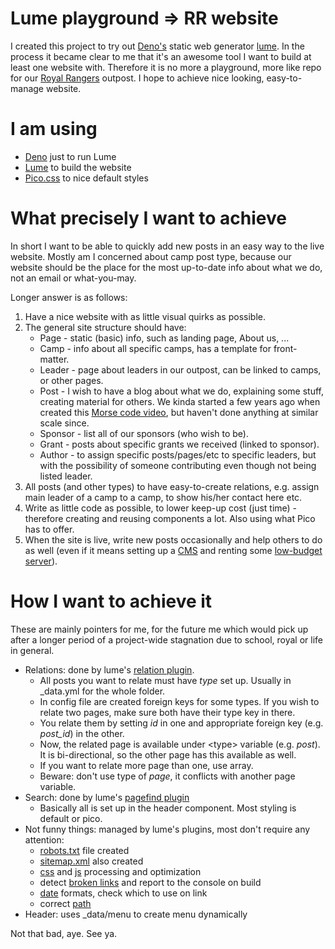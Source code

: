# Lume playground => RR website
I created this project to try out [Deno's](https://deno.com/) static web generator [lume](https://lume.land/).
In the process it became clear to me that it's an awesome tool I want to build at least one website with. 
Therefore it is no more a playground, more like repo for our [Royal Rangers](https://www.royalrangers.cz/) outpost. I hope to achieve nice looking, easy-to-manage website.

# I am using
- [Deno](https://deno.com/) just to run Lume
- [Lume](https://lume.land/) to build the website
- [Pico.css](https://picocss.com/) to nice default styles

# What precisely I want to achieve
In short I want to be able to quickly add new posts in an easy way to the live website. Mostly am I concerned about camp post type, because our website should be the place for the most up-to-date info about what we do, not an email or what-you-may.

Longer answer is as follows:
1. Have a nice website with as little visual quirks as possible.
2. The general site structure should have:
   - Page - static (basic) info, such as landing page, About us, ...
   - Camp - info about all specific camps, has a template for front-matter.
   - Leader - page about leaders in our outpost, can be linked to camps, or other pages.
   - Post - I wish to have a blog about what we do, explaining some stuff, creating material for others. We kinda started a few years ago when created this [Morse code video](https://youtu.be/gLCsvdRocow?si=3prBYB9WAZwf3DAS), but haven't done anything at similar scale since.
   - Sponsor - list all of our sponsors (who wish to be).
   - Grant - posts about specific grants we received (linked to sponsor).
   - Author - to assign specific posts/pages/etc to specific leaders, but with the possibility of someone contributing even though not being listed leader.
3. All posts (and other types) to have easy-to-create relations, e.g. assign main leader of a camp to a camp, to show his/her contact here etc.
4. Write as little code as possible, to lower keep-up cost (just time) - therefore creating and reusing components a lot. Also using what Pico has to offer.
5. When the site is live, write new posts occasionally and help others to do as well (even if it means setting up a [CMS](https://lume.land/cms/) and renting some [low-budget server](https://docs.oracle.com/en-us/iaas/Content/FreeTier/freetier_topic-Always_Free_Resources.htm)).

# How I want to achieve it
These are mainly pointers for me, for the future me which would pick up after a longer period of a project-wide stagnation due to school, royal or life in general.
- Relations: done by lume's [relation plugin](https://lume.land/plugins/relations/).
  - All posts you want to relate must have *type* set up. Usually in _data.yml for the whole folder.
  - In config file are created foreign keys for some types. If you wish to relate two pages, make sure both have their type key in there.
  - You relate them by setting *id* in one and appropriate foreign key (e.g. *post_id*) in the other. 
  - Now, the related page is available under \<type\> variable (e.g. *post*). It is bi-directional, so the other page has this available as well.
  - If you want to relate more page than one, use array.
  - Beware: don't use type of *page*, it conflicts with another page variable.
- Search: done by lume's [pagefind plugin](https://lume.land/plugins/pagefind/)
  - Basically all is set up in the header component. Most styling is default or pico.
- Not funny things: managed by lume's plugins, most don't require any attention:
  - [robots.txt](https://lume.land/plugins/robots/) file created
  - [sitemap.xml](https://lume.land/plugins/sitemap/) also created
  - [css](https://lume.land/plugins/lightningcss/) and [js](https://lume.land/plugins/esbuild/) processing and optimization
  - detect [broken links](https://lume.land/plugins/check_urls/) and report to the console on build
  - [date](https://lume.land/plugins/date/) formats, check which to use on link
  - correct [path](https://lume.land/plugins/base_path/)
- Header: uses _data/menu to create menu dynamically

Not that bad, aye. See ya.